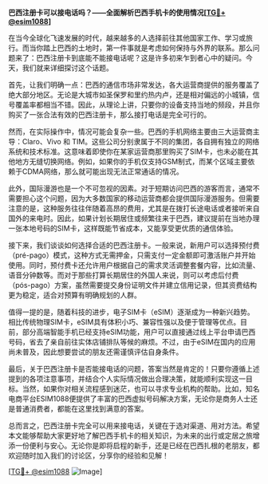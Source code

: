 **巴西注册卡可以接电话吗？——全面解析巴西手机卡的使用情况[[TG💪+ @esim1088](https://t.me/s/esim1088)]**

在当今全球化飞速发展的时代，越来越多的人选择前往其他国家工作、学习或旅行。而当你踏上巴西的土地时，第一件事就是考虑如何保持与外界的联系。那么问题来了：巴西注册卡到底能不能接电话呢？这是许多初来乍到者心中的疑问。今天，我们就来详细探讨这个话题。

首先，让我们明确一点：巴西的通信市场非常发达，各大运营商提供的服务覆盖了绝大部分地区。无论是大城市如圣保罗和里约热内卢，还是相对偏远的小城镇，信号覆盖率都相当不错。因此，从理论上讲，只要你的设备支持当地的频段，并且你购买了一张合法有效的巴西注册卡，那么接打电话是完全可行的。

然而，在实际操作中，情况可能会复杂一些。巴西的手机网络主要由三大运营商主导：Claro、Vivo 和 TIM。这些公司分别隶属于不同的集团，各自拥有独立的网络系统和技术标准。这意味着即使你在某家运营商那里购买了SIM卡，也未必能在其他地方无缝切换网络。例如，如果你的手机仅支持GSM制式，而某个区域主要依赖于CDMA网络，那么就可能出现无法正常通话的情况。

此外，国际漫游也是一个不可忽视的因素。对于短期访问巴西的游客而言，通常不需要担心这个问题，因为大多数国家的移动运营商都会提供国际漫游服务。但需要注意的是，这种服务往往伴随着高昂的费用，尤其是在拨打长途电话或者接听来自国外的来电时。因此，如果计划长期居住或频繁往来于巴西，建议提前在当地办理一张本地号码的SIM卡，这样既能节省成本，又能享受更优质的通信体验。

接下来，我们谈谈如何选择合适的巴西注册卡。一般来说，新用户可以选择预付费（pré-pago）模式，这种方式无需押金，只需支付一定金额即可激活账户并开始使用。同时，预付费卡还允许用户根据自己的需求灵活调整套餐内容，比如流量、语音分钟数等。而对于那些打算长期居住的外国人来说，则可以考虑后付费（pós-pago）方案，虽然需要提交身份证明文件并建立信用记录，但其资费结构更为稳定，适合对预算有明确规划的人群。

值得一提的是，随着科技的进步，电子SIM卡（eSIM）逐渐成为一种新兴趋势。相比传统物理SIM卡，eSIM具有体积小巧、兼容性强以及便于管理等优点。目前，部分高端智能手机已经支持eSIM功能，用户可以直接通过线上平台申请巴西号码，省去了亲自前往实体店铺排队等候的麻烦。不过，由于eSIM在国内的应用尚未普及，因此想要尝试的朋友还需谨慎评估自身条件。

最后，关于巴西注册卡是否能接电话的问题，答案当然是肯定的！只要你遵循上述提到的各项注意事项，并结合个人实际情况做出合理决策，就能顺利实现这一目标。当然，如果你对相关流程感到迷茫，也可以寻求专业机构的帮助。比如，知名电商平台ESIM1088便提供了丰富的巴西虚拟号码解决方案，无论你是商务人士还是普通消费者，都能在这里找到满意的答案。

总而言之，巴西注册卡完全可以用来接电话，关键在于选对渠道、用对方法。希望本文能够帮助大家更好地了解巴西手机卡的相关知识，为未来的出行或定居之旅增添一份便利与安心。无论你是即将启程的新手，还是已经在巴西扎根的老朋友，都欢迎随时加入我们的讨论区，分享你的经验和见解！

[[TG💪+ @esim1088](https://t.me/s/esim1088) ![Image](https://i.postimg.cc/4NQfJmqS/Snipaste-2025-05-13-00-14-12.png)]